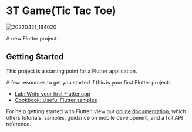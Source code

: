 # 3T Game(Tic Tac Toe)
<!-- ![20220421_164928](https://user-images.githubusercontent.com/60548408/164545536-1512dc59-13a0-46c6-b23d-7200fd2394b0.jpg) -->
![20220421_164020](https://user-images.githubusercontent.com/60548408/164545888-9fdfcea9-1fd5-46d8-bd05-5527f3cf601d.png)
<!-- ![20220421_164825](https://user-images.githubusercontent.com/60548408/164545899-45981728-0421-491a-a978-678d730ba122.png) -->

A new Flutter project.

## Getting Started

This project is a starting point for a Flutter application.

A few resources to get you started if this is your first Flutter project:

- [Lab: Write your first Flutter app](https://flutter.dev/docs/get-started/codelab)
- [Cookbook: Useful Flutter samples](https://flutter.dev/docs/cookbook)

For help getting started with Flutter, view our
[online documentation](https://flutter.dev/docs), which offers tutorials,
samples, guidance on mobile development, and a full API reference.
